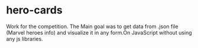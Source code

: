 # hero-cards
Work for the competition.
The Main goal was to get data from .json file (Marvel heroes info) and visualize it in any form.On JavaScript without using any js libraries.

